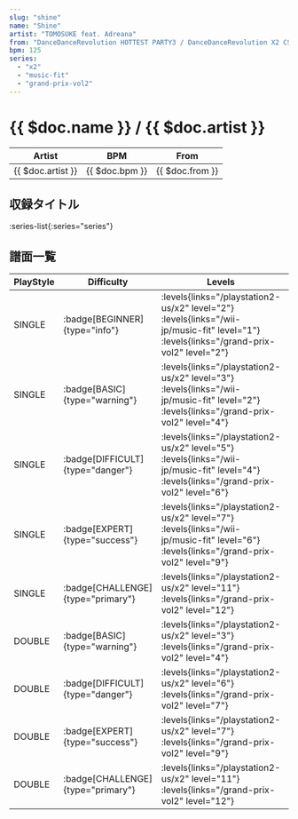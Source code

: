 ```yaml
---
slug: "shine"
name: "Shine"
artist: "TOMOSUKE feat. Adreana"
from: "DanceDanceRevolution HOTTEST PARTY3 / DanceDanceRevolution X2 CS"
bpm: 125
series:
  - "x2"
  - "music-fit"
  - "grand-prix-vol2"
---
```


# {{ $doc.name }} / {{ $doc.artist }}

|Artist|BPM|From|
|------|---|----|
|{{ $doc.artist }}|{{ $doc.bpm }}|{{ $doc.from }}|

## 収録タイトル

:series-list{:series="series"}

## 譜面一覧

|PlayStyle|Difficulty|Levels|Notes|Movie|
|---------|----------|------|-----|-----|
|SINGLE| :badge[BEGINNER]{type="info"}| :levels{links="/playstation2-us/x2" level="2"} :levels{links="/wii-jp/music-fit" level="1"} :levels{links="/grand-prix-vol2" level="2"}|53/0||
|SINGLE| :badge[BASIC]{type="warning"}| :levels{links="/playstation2-us/x2" level="3"} :levels{links="/wii-jp/music-fit" level="2"} :levels{links="/grand-prix-vol2" level="4"}|97/9||
|SINGLE| :badge[DIFFICULT]{type="danger"}| :levels{links="/playstation2-us/x2" level="5"} :levels{links="/wii-jp/music-fit" level="4"} :levels{links="/grand-prix-vol2" level="6"}|157/13||
|SINGLE| :badge[EXPERT]{type="success"}| :levels{links="/playstation2-us/x2" level="7"} :levels{links="/wii-jp/music-fit" level="6"} :levels{links="/grand-prix-vol2" level="9"}|208/21||
|SINGLE| :badge[CHALLENGE]{type="primary"}| :levels{links="/playstation2-us/x2" level="11"} :levels{links="/grand-prix-vol2" level="12"}|259/23||
|DOUBLE| :badge[BASIC]{type="warning"}| :levels{links="/playstation2-us/x2" level="3"} :levels{links="/grand-prix-vol2" level="4"}|99/16||
|DOUBLE| :badge[DIFFICULT]{type="danger"}| :levels{links="/playstation2-us/x2" level="6"} :levels{links="/grand-prix-vol2" level="7"}|159/1||
|DOUBLE| :badge[EXPERT]{type="success"}| :levels{links="/playstation2-us/x2" level="7"} :levels{links="/grand-prix-vol2" level="9"}|225/1||
|DOUBLE| :badge[CHALLENGE]{type="primary"}| :levels{links="/playstation2-us/x2" level="11"} :levels{links="/grand-prix-vol2" level="12"}|261/1||
